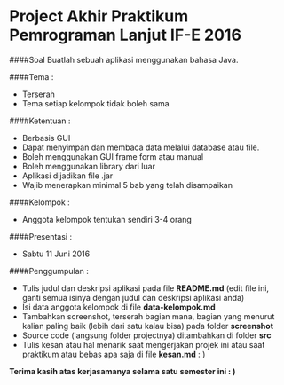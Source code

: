 Project Akhir Praktikum Pemrograman Lanjut IF-E 2016
===  
####Soal 
Buatlah sebuah aplikasi menggunakan bahasa Java. 

####Tema :
 - Terserah
 - Tema setiap kelompok tidak boleh sama

####Ketentuan :
- Berbasis GUI
- Dapat menyimpan dan membaca data melalui database atau file.
- Boleh menggunakan GUI frame form atau manual
- Boleh menggunakan library dari luar
- Aplikasi dijadikan file .jar
- Wajib menerapkan minimal 5 bab yang telah disampaikan


####Kelompok :
 - Anggota kelompok tentukan sendiri 3-4 orang

####Presentasi :
 - Sabtu 11 Juni 2016

####Penggumpulan :
- Tulis judul dan deskripsi aplikasi pada file **README.md** (edit file ini, ganti semua isinya dengan judul dan deskripsi aplikasi anda)
- Isi data anggota kelompok di file **data-kelompok.md**
- Tambahkan screenshot, terserah bagian mana, bagian yang menurut kalian paling baik (lebih dari satu kalau bisa) pada folder **screenshot**
- Source code (langsung folder projectnya) ditambahkan di folder **src**
- Tulis kesan atau hal menarik saat mengerjakan projek ini atau saat praktikum atau bebas apa saja di file **kesan.md** : )


**Terima kasih atas kerjasamanya selama satu semester ini : )**